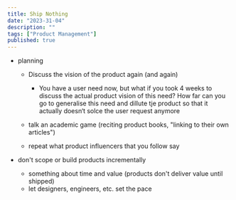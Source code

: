 ```yaml
---
title: Ship Nothing
date: "2023-31-04"
description: ""
tags: ["Product Management"]
published: true
---
```


- planning
    - Discuss the vision of the product again (and again)
        - You have a user need now, but what if you took 4 weeks to discuss the actual product vision of this need? How far can you go to generalise this need and dillute tje product so that it actually doesn‘t solce the user request anymore 

    - talk an academic game (reciting product books, "linking to their own articles")
    - repeat what product influencers that you follow say

- don't scope or build products incrementally
    - something about time and value (products don't deliver value until shipped)
    - let designers, engineers, etc. set the pace

